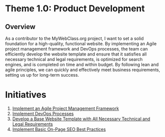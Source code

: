 # Theme 1.0: Product Development
## Overview
As a contributor to the MyWebClass.org project, I want to set a solid foundation for a high-quality, functional website. 
By implementing an Agile project management framework and DevOps processes, the team can efficiently develop the website 
template and ensure that it satisfies all necessary technical and legal requirements, is optimized for search engines, 
and is completed on time and within budget. By following lean and agile principles, we can quickly and effectively meet 
business requirements, setting us up for long-term success.
# Initiatives
1. [Implement an Agile Project Management Framework](initiatives/initiative_agile_framework.md)
2. [Implement DevOps Processes](initiatives/initiative_devops_processes.md)
3. [Develop a Base Website Template with All Necessary Technical and Legal Requirements](initiatives/initiative_legal_technical_website_template.md)
4. [Implement Basic On-Page SEO Best Practices](initiatives/initiative_best_seo_practices.md)
